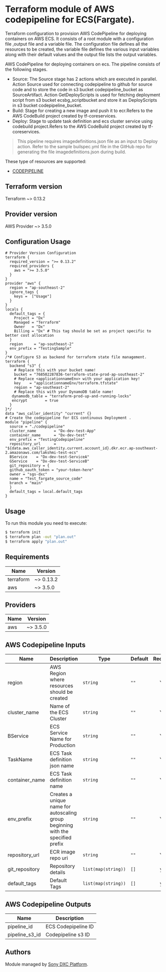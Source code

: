 # Terraform module of AWS codepipeline for ECS(Fargate).

Terraform configuration to provision AWS CodePipeline for deploying containers on AWS ECS. It consists of a root module with a configuration file ,output file and a variable file. The configuration file defines all the resources to be created, the variable file defines the various input variables along with their default values and the output file lists the output variables. 

AWS CodePipeline for deploying containers on ecs. The pipeline consists of the following stages.
   - Source: The Source stage has 2 actions which are executed in parallel. Action Source used for connecting codepipeline to github for source code and to store the code in s3 bucket codepipeline_bucket as SourceArtifact. Action GetDeployScripts is used for fetching deployment script from s3 bucket ecsbg_scriptbucket and store it as DeployScripts in s3 bucket codepipeline_bucket. 
   - Build: Stage for creating a new image and push it to ecr.Refers to the AWS CodeBuild project created by tf-coreservices.
   - Deploy: Stage to update task definition and ecs cluster service using codebuild project.Refers to the AWS CodeBuild project created by tf-coreservices.
   
> This pipeline requires imagedefinitions.json file as an input to Deploy action. Refer to the sample builspec.yml file in the GitHub repo for generating the file imagedefinitions.json during build.

These type of resources are supported:

* [CODEPIPELINE](https://registry.terraform.io/providers/hashicorp/aws/latest/docs/resources/codepipeline)

## Terraform version
Terraform ~> 0.13.2

## Provider version
AWS Provider ~> 3.5.0

## Configuration Usage

```hcl
# Provider Version Configuration
terraform {
  required_version = ">= 0.13.2"
  required_providers {
    aws = ">= 3.5.0"
  }
}
provider "aws" {
  region = "ap-southeast-2"
  ignore_tags {
    keys =  ["Usage"]
  } 
}
locals {
  default_tags = {
    Project = "Dx"
    Managed = "Terraform"
    Owner   = "Dx"
    Billing = "Dx" # This tag should be set as project specific to better cost allocation
  }
  region     = "ap-southeast-2"
  env_prefix = "TestingSample"
}
/*# Configure S3 as backend for terraform state file management.
terraform {
  backend "s3" {
    # Replace this with your bucket name!
    bucket = "768502287836-terraform-state-prod-ap-southeast-2"
    # Replace <applicationnameEnv> with your application key!
    key    = "applicationnameEnv/terraform.tfstate"
    region = "ap-southeast-2"
    # Replace this with your DynamoDB table name!
   dynamodb_table = "terraform-prod-up-and-running-locks"
   encrypt        = true
  }
}*/
data "aws_caller_identity" "current" {}
# Create the codepipeline for ECS continuous Deployment . 
module "pipeline" {
  source = "./codepipeline"
  cluster_name        = "Dx-dev-test-App"
  container_name      = "Dx-dev-test"
  env_prefix = "TestingCodepipeline"
  repository_url      = "${data.aws_caller_identity.current.account_id}.dkr.ecr.ap-southeast-2.amazonaws.com/lakshmi-test-ecs"
  BService    = "Dx-dev-test-ServiceA"
  GService    = "Dx-dev-test-ServiceB"
  git_repository = {
  github_oauth_token = "your-token-here"
  owner = "sgs-dxc"
  name = "Test_fargate_source_code"
  branch = "main"
  }
  default_tags = local.default_tags
}
```

## Usage

To run this module you need to execute:

```bash
$ terraform init
$ terraform plan -out "plan.out"
$ terraform apply "plan.out"
```

<!-- BEGINNING OF PRE-COMMIT-TERRAFORM DOCS HOOK -->
## Requirements

| Name | Version |
|------|---------|
| terraform | ~> 0.13.2 |
| aws | ~> 3.5.0 |

## Providers

| Name | Version |
|------|---------|
| aws | ~> 3.5.0 |

## AWS Codepipeline Inputs

| Name | Description | Type | Default | Required |
|------|-------------|------|---------|:--------:|
| region | AWS Region where resources should be created | `string` | `""` | Yes |
| cluster_name | Name of the ECS Cluster   | `string` | `""` | Yes |
| BService | ECS Service Name for Production  | `string` | `""` | Yes |
| TaskName | ECS Task definition json name  | `string` | `""` | Yes |
| container_name | ECS Task definition name  | `string` | `""` | Yes |
| env\_prefix | Creates a unique name for autoscaling group beginning with the specified prefix | `string` | `""` | Yes |
| repository\_url | ECR image repo uri | `string` | `""` | Yes |
| git_repository | Repository details | `list(map(string))` | `[]` | yes |
| default\_tags | Default Tags | `list(map(string))` | `[]` | yes |

## AWS Codepipeline Outputs
| Name | Description |
|------|-------------|
| pipeline_id | ECS Codepipeline ID |
| pipeline_s3_id | Codepipeline s3 ID |


<!-- END OF PRE-COMMIT-TERRAFORM DOCS HOOK -->

## Authors

Module managed by [Sony DXC Platform](https://).
